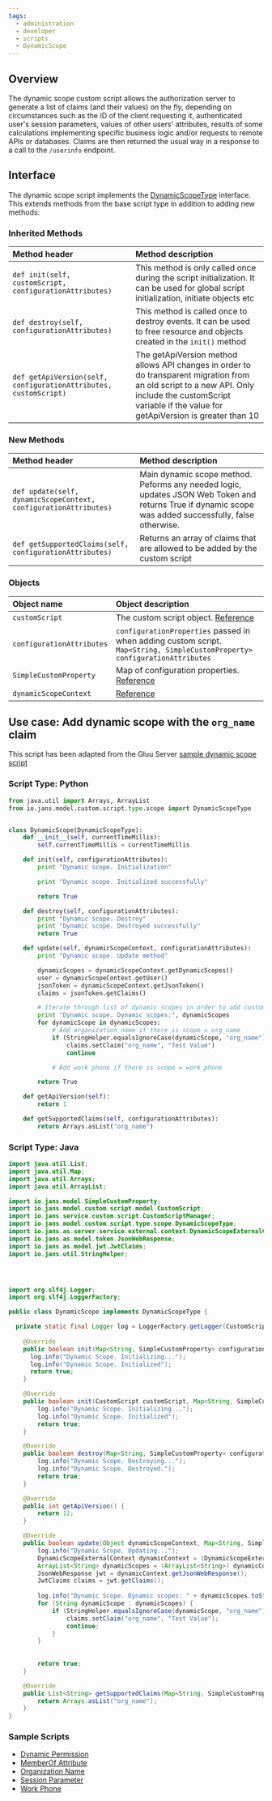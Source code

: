 ```yaml
---
tags:
  - administration
  - developer
  - scripts
  - DynamicScope
---
```


## Overview
The dynamic scope custom script allows the authorization server to generate a list of claims (and their values) on the fly, depending on circumstances such as the ID of the client requesting it, authenticated user's session parameters, values of other users' attributes, results of some calculations implementing specific business logic and/or requests to remote APIs or databases. Claims are then returned the usual way in a response to a call to the `/userinfo` endpoint. 

## Interface
The dynamic scope script implements the [DynamicScopeType](https://github.com/JanssenProject/jans/blob/main/jans-core/script/src/main/java/io/jans/model/custom/script/type/scope/DynamicScopeType.java) interface. This extends methods from the base script type in addition to adding new methods:

### Inherited Methods
| Method header | Method description |
|:-----|:------|
| `def init(self, customScript, configurationAttributes)` | This method is only called once during the script initialization. It can be used for global script initialization, initiate objects etc |
| `def destroy(self, configurationAttributes)` | This method is called once to destroy events. It can be used to free resource and objects created in the `init()` method |
| `def getApiVersion(self, configurationAttributes, customScript)` | The getApiVersion method allows API changes in order to do transparent migration from an old script to a new API. Only include the customScript variable if the value for getApiVersion is greater than 10 |

### New Methods
| Method header | Method description |
|:-----|:------|
| `def update(self, dynamicScopeContext, configurationAttributes)` | Main dynamic scope method. Peforms any needed logic, updates JSON Web Token and returns True if dynamic scope was added successfully, false otherwise. |
| `def getSupportedClaims(self, configurationAttributes)` | Returns an array of claims that are allowed to be added by the custom script |

### Objects
| Object name | Object description |
|:-----|:------|
|`customScript`| The custom script object. [Reference](https://github.com/JanssenProject/jans/blob/main/jans-core/script/src/main/java/io/jans/model/custom/script/model/CustomScript.java) |
|`configurationAttributes`| `configurationProperties` passed in when adding custom script. `Map<String, SimpleCustomProperty> configurationAttributes` |
|`SimpleCustomProperty`| Map of configuration properties. [Reference](https://github.com/JanssenProject/jans/blob/main/jans-core/util/src/main/java/io/jans/model/SimpleCustomProperty.java) |
| `dynamicScopeContext` | [Reference](https://github.com/JanssenProject/jans/blob/main/jans-auth-server/server/src/main/java/io/jans/as/server/service/external/context/DynamicScopeExternalContext.java) |

## Use case: Add dynamic scope with the `org_name` claim

This script has been adapted from the Gluu Server [sample dynamic scope script](https://gluu.org/docs/gluu-server/4.4/admin-guide/sample-dynamic-script.py)

### Script Type: Python
```python
from java.util import Arrays, ArrayList
from io.jans.model.custom.script.type.scope import DynamicScopeType


class DynamicScope(DynamicScopeType):
    def __init__(self, currentTimeMillis):
        self.currentTimeMillis = currentTimeMillis

    def init(self, configurationAttributes):
        print "Dynamic scope. Initialization"

        print "Dynamic scope. Initialized successfully"

        return True   

    def destroy(self, configurationAttributes):
        print "Dynamic scope. Destroy"
        print "Dynamic scope. Destroyed successfully"
        return True   

    def update(self, dynamicScopeContext, configurationAttributes):
        print "Dynamic scope. Update method"

        dynamicScopes = dynamicScopeContext.getDynamicScopes()
        user = dynamicScopeContext.getUser()
        jsonToken = dynamicScopeContext.getJsonToken()
        claims = jsonToken.getClaims()

        # Iterate through list of dynamic scopes in order to add custom scopes if needed
        print "Dynamic scope. Dynamic scopes:", dynamicScopes
        for dynamicScope in dynamicScopes:
            # Add organization name if there is scope = org_name
            if (StringHelper.equalsIgnoreCase(dynamicScope, "org_name")):
                claims.setClaim("org_name", "Test Value")
                continue

            # Add work phone if there is scope = work_phone

        return True

    def getApiVersion(self):
        return 1

    def getSupportedClaims(self, configurationAttributes):
        return Arrays.asList("org_name")
```

### Script Type: Java

```java
import java.util.List;
import java.util.Map;
import java.util.Arrays;
import java.util.ArrayList;

import io.jans.model.SimpleCustomProperty;
import io.jans.model.custom.script.model.CustomScript;
import io.jans.service.custom.script.CustomScriptManager;
import io.jans.model.custom.script.type.scope.DynamicScopeType;
import io.jans.as.server.service.external.context.DynamicScopeExternalContext;
import io.jans.as.model.token.JsonWebResponse;
import io.jans.as.model.jwt.JwtClaims;
import io.jans.util.StringHelper;




import org.slf4j.Logger;
import org.slf4j.LoggerFactory;

public class DynamicScope implements DynamicScopeType {

  private static final Logger log = LoggerFactory.getLogger(CustomScriptManager.class);
	
    @Override
    public boolean init(Map<String, SimpleCustomProperty> configurationAttributes) {
      log.info("Dynamic Scope. Initializing...");
      log.info("Dynamic Scope. Initialized");
      return true;
    }

    @Override
    public boolean init(CustomScript customScript, Map<String, SimpleCustomProperty> configurationAttributes) {
        log.info("Dynamic Scope. Initializing...");
        log.info("Dynamic Scope. Initialized");
        return true;
    }

    @Override
    public boolean destroy(Map<String, SimpleCustomProperty> configurationAttributes) {
        log.info("Dynamic Scope. Destroying...");
        log.info("Dynamic Scope. Destroyed.");
        return true;
    }

    @Override
    public int getApiVersion() {
        return 11;
    }

    @Override
    public boolean update(Object dynamicScopeContext, Map<String, SimpleCustomProperty> configurationAttributes) {
        log.info("Dynamic Scope. Updating...");
        DynamicScopeExternalContext dynamicContext = (DynamicScopeExternalContext) dynamicScopeContext;
        ArrayList<String> dynamicScopes = (ArrayList<String>) dynamicContext.getDynamicScopes();
        JsonWebResponse jwt = dynamicContext.getJsonWebResponse();
        JwtClaims claims = jwt.getClaims();
        
        log.info("Dynamic Scope. Dynamic scopes: " + dynamicScopes.toString());
        for (String dynamicScope : dynamicScopes) {
            if (StringHelper.equalsIgnoreCase(dynamicScope, "org_name")) {
                claims.setClaim("org_name", "Test Value");
                continue;
            }
        }
        
        
        return true;
    }

    @Override
    public List<String> getSupportedClaims(Map<String, SimpleCustomProperty> configurationAttributes) {
        return Arrays.asList("org_name");
    }
}

```

### Sample Scripts
- [Dynamic Permission](../../../script-catalog/dynamic_scope/dynamic-permission/)
- [MemberOf Attribute](../../../script-catalog/dynamic_scope/memberof-attribute/)
- [Organization Name](../../../script-catalog/dynamic_scope/org-name/)
- [Session Parameter](../../../script-catalog/dynamic_scope/session-parameter/)
- [Work Phone](../../../script-catalog/dynamic_scope/work-phone/)
